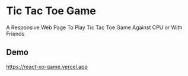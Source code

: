 
# Tic Tac Toe Game

A Responsive Web Page To Play Tic Tac Toe Game Against CPU or With Friends 


## Demo

https://react-xo-game.vercel.app